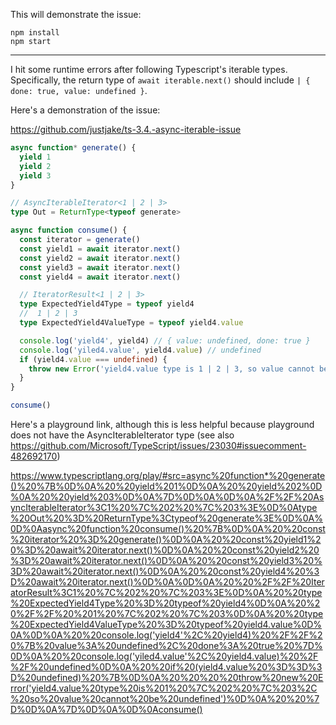 This will demonstrate the issue:

```
npm install
npm start
```

---

I hit some runtime errors after following Typescript's iterable types. Specifically, the return type of `await iterable.next()` should include `| { done: true, value: undefined }`.

Here's a demonstration of the issue:

https://github.com/justjake/ts-3.4.-async-iterable-issue

```typescript
async function* generate() {
  yield 1
  yield 2
  yield 3
}

// AsyncIterableIterator<1 | 2 | 3>
type Out = ReturnType<typeof generate>

async function consume() {
  const iterator = generate()
  const yield1 = await iterator.next()
  const yield2 = await iterator.next()
  const yield3 = await iterator.next()
  const yield4 = await iterator.next()

  // IteratorResult<1 | 2 | 3>
  type ExpectedYield4Type = typeof yield4
  //  1 | 2 | 3
  type ExpectedYield4ValueType = typeof yield4.value

  console.log('yield4', yield4) // { value: undefined, done: true }
  console.log('yiled4.value', yield4.value) // undefined
  if (yield4.value === undefined) {
    throw new Error('yield4.value type is 1 | 2 | 3, so value cannot be undefined')
  }
}

consume()
```

Here's a playground link, although this is less helpful because playground does not have the AsyncIterableIterator type (see also https://github.com/Microsoft/TypeScript/issues/23030#issuecomment-482692170)

https://www.typescriptlang.org/play/#src=async%20function*%20generate()%20%7B%0D%0A%20%20yield%201%0D%0A%20%20yield%202%0D%0A%20%20yield%203%0D%0A%7D%0D%0A%0D%0A%2F%2F%20AsyncIterableIterator%3C1%20%7C%202%20%7C%203%3E%0D%0Atype%20Out%20%3D%20ReturnType%3Ctypeof%20generate%3E%0D%0A%0D%0Aasync%20function%20consume()%20%7B%0D%0A%20%20const%20iterator%20%3D%20generate()%0D%0A%20%20const%20yield1%20%3D%20await%20iterator.next()%0D%0A%20%20const%20yield2%20%3D%20await%20iterator.next()%0D%0A%20%20const%20yield3%20%3D%20await%20iterator.next()%0D%0A%20%20const%20yield4%20%3D%20await%20iterator.next()%0D%0A%0D%0A%20%20%2F%2F%20IteratorResult%3C1%20%7C%202%20%7C%203%3E%0D%0A%20%20type%20ExpectedYield4Type%20%3D%20typeof%20yield4%0D%0A%20%20%2F%2F%20%201%20%7C%202%20%7C%203%0D%0A%20%20type%20ExpectedYield4ValueType%20%3D%20typeof%20yield4.value%0D%0A%0D%0A%20%20console.log('yield4'%2C%20yield4)%20%2F%2F%20%7B%20value%3A%20undefined%2C%20done%3A%20true%20%7D%0D%0A%20%20console.log('yiled4.value'%2C%20yield4.value)%20%2F%2F%20undefined%0D%0A%20%20if%20(yield4.value%20%3D%3D%3D%20undefined)%20%7B%0D%0A%20%20%20%20throw%20new%20Error('yield4.value%20type%20is%201%20%7C%202%20%7C%203%2C%20so%20value%20cannot%20be%20undefined')%0D%0A%20%20%7D%0D%0A%7D%0D%0A%0D%0Aconsume()
